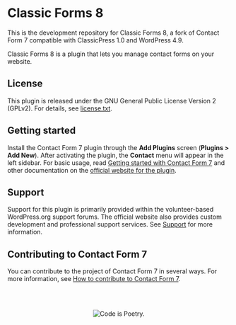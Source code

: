 Classic Forms 8
==============

This is the development repository for Classic Forms 8, a fork of Contact Form 7 compatible with ClassicPress 1.0 and WordPress 4.9.

Classic Forms 8 is a plugin that lets you manage contact forms on your website.

License
-------

This plugin is released under the GNU General Public License Version 2 (GPLv2). For details, see [license.txt](license.txt).


Getting started
---------------

Install the Contact Form 7 plugin through the **Add Plugins** screen (**Plugins > Add New**). After activating the plugin, the **Contact** menu will appear in the left sidebar. For basic usage, read [Getting started with Contact Form 7](https://contactform7.com/getting-started-with-contact-form-7/) and other documentation on the [official website for the plugin](https://contactform7.com/).


Support
-------

Support for this plugin is primarily provided within the volunteer-based WordPress.org support forums. The official website also provides custom development and professional support services. See [Support](https://contactform7.com/support/) for more information.


Contributing to Contact Form 7
------------------------------

You can contribute to the project of Contact Form 7 in several ways. For more information, see [How to contribute to Contact Form 7](https://contactform7.com/contributing/).


<br/><br/><p align="center"><img src="https://s.w.org/style/images/codeispoetry.png?1" alt="Code is Poetry." /></p>
